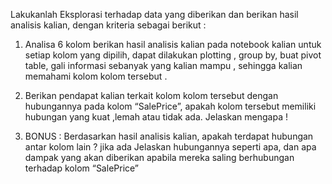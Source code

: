 Lakukanlah Eksplorasi terhadap data yang diberikan dan berikan hasil
analisis kalian, dengan kriteria sebagai berikut :

1. Analisa 6 kolom berikan hasil analisis kalian pada notebook
kalian untuk setiap kolom yang dipilih, dapat dilakukan plotting ,
group by, buat pivot table, gali informasi sebanyak yang kalian
mampu , sehingga kalian memahami kolom kolom tersebut .

2. Berikan pendapat kalian terkait kolom kolom tersebut dengan
hubungannya pada kolom “SalePrice”, apakah kolom tersebut
memiliki hubungan yang kuat ,lemah atau tidak ada. Jelaskan
mengapa !

3. BONUS : Berdasarkan hasil analisis kalian, apakah terdapat
hubungan antar kolom lain ? jika ada Jelaskan hubungannya
seperti apa, dan apa dampak yang akan diberikan apabila
mereka saling berhubungan terhadap kolom “SalePrice”